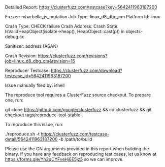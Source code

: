 Detailed Report: https://clusterfuzz.com/testcase?key=5642411963187200

Fuzzer: mbarbella_js_mutation
Job Type: linux_d8_dbg_cm
Platform Id: linux

Crash Type: CHECK failure
Crash Address: 
Crash State:
  IsValidHeapObject(isolate->heap(), HeapObject::cast(p)) in objects-debug.cc
  
Sanitizer: address (ASAN)

Crash Revision: https://clusterfuzz.com/revisions?job=linux_d8_dbg_cm&revision=15

Reproducer Testcase: https://clusterfuzz.com/download?testcase_id=5642411963187200

Issue manually filed by: ishell

The reproduce tool requires a ClusterFuzz source checkout. To prepare one, run:

git clone https://github.com/google/clusterfuzz && cd clusterfuzz && git checkout tags/reproduce-tool-stable

To reproduce this issue, run:

./reproduce.sh -t https://clusterfuzz.com/testcase-detail/5642411963187200 -b /path/to/build

Please use the GN arguments provided in this report when building the binary. If you have any feedback on reproducing test cases, let us know at https://forms.gle/Yh3qCYFveHj6E5jz5 so we can improve.
